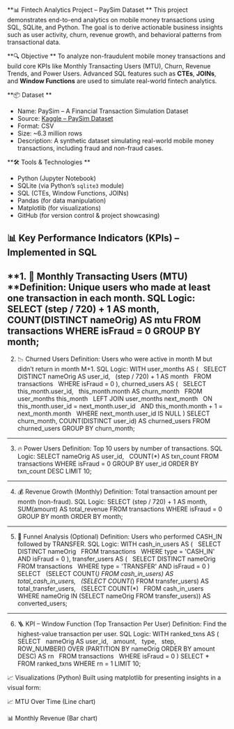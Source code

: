 **📊 Fintech Analytics Project – PaySim Dataset
**
This project demonstrates end-to-end analytics on mobile money transactions using SQL, SQLite, and Python. The goal is to derive actionable business insights such as user activity, churn, revenue growth, and behavioral patterns from transactional data.


**🔍 Objective
**
To analyze non-fraudulent mobile money transactions and build core KPIs like Monthly Transacting Users (MTU), Churn, Revenue Trends, and Power Users. Advanced SQL features such as **CTEs**, **JOINs**, and **Window Functions** are used to simulate real-world fintech analytics.


**📦 Dataset
**
- Name: PaySim – A Financial Transaction Simulation Dataset
- Source: [Kaggle – PaySim Dataset](https://www.kaggle.com/datasets/ntnu-testimon/paysim1)
- Format: CSV
- Size: ~6.3 million rows
- Description: A synthetic dataset simulating real-world mobile money transactions, including fraud and non-fraud cases.

**🛠️ Tools & Technologies
**
- Python (Jupyter Notebook)
- SQLite (via Python’s `sqlite3` module)
- SQL (CTEs, Window Functions, JOINs)
- Pandas (for data manipulation)
- Matplotlib (for visualizations)
- GitHub (for version control & project showcasing)


📊 Key Performance Indicators (KPIs) – Implemented in SQL
---
**1. 📆 Monthly Transacting Users (MTU)
**Definition: Unique users who made at least one transaction in each month.
SQL Logic:
SELECT (step / 720) + 1 AS month,
       COUNT(DISTINCT nameOrig) AS mtu
FROM transactions
WHERE isFraud = 0
GROUP BY month;
---
2. 📉 Churned Users
Definition: Users who were active in month M but didn’t return in month M+1.
SQL Logic:
WITH user_months AS (
    SELECT DISTINCT nameOrig AS user_id,
                    (step / 720) + 1 AS month
    FROM transactions
    WHERE isFraud = 0
),
churned_users AS (
    SELECT this_month.user_id,
           this_month.month AS churn_month
    FROM user_months this_month
    LEFT JOIN user_months next_month
      ON this_month.user_id = next_month.user_id
     AND this_month.month + 1 = next_month.month
    WHERE next_month.user_id IS NULL
)
SELECT churn_month, COUNT(DISTINCT user_id) AS churned_users
FROM churned_users
GROUP BY churn_month;
---
3. 🔥 Power Users
Definition: Top 10 users by number of transactions.
SQL Logic:
SELECT nameOrig AS user_id,
       COUNT(*) AS txn_count
FROM transactions
WHERE isFraud = 0
GROUP BY user_id
ORDER BY txn_count DESC
LIMIT 10;
---
4. 💰 Revenue Growth (Monthly)
Definition: Total transaction amount per month (non-fraud).
SQL Logic:
SELECT (step / 720) + 1 AS month,
       SUM(amount) AS total_revenue
FROM transactions
WHERE isFraud = 0
GROUP BY month
ORDER BY month;
---
5. 🔁 Funnel Analysis (Optional)
Definition: Users who performed CASH_IN followed by TRANSFER.
SQL Logic:
WITH cash_in_users AS (
    SELECT DISTINCT nameOrig
    FROM transactions
    WHERE type = 'CASH_IN' AND isFraud = 0
),
transfer_users AS (
    SELECT DISTINCT nameOrig
    FROM transactions
    WHERE type = 'TRANSFER' AND isFraud = 0
)
SELECT
    (SELECT COUNT(*) FROM cash_in_users) AS total_cash_in_users,
    (SELECT COUNT(*) FROM transfer_users) AS total_transfer_users,
    (SELECT COUNT(*)
     FROM cash_in_users
     WHERE nameOrig IN (SELECT nameOrig FROM transfer_users)) AS converted_users;
---
6. 🪜 KPI – Window Function (Top Transaction Per User)
Definition: Find the highest-value transaction per user.
SQL Logic:
WITH ranked_txns AS (
    SELECT
        nameOrig AS user_id,
        amount,
        type,
        step,
        ROW_NUMBER() OVER (PARTITION BY nameOrig ORDER BY amount DESC) AS rn
    FROM transactions
    WHERE isFraud = 0
)
SELECT *
FROM ranked_txns
WHERE rn = 1
LIMIT 10;

📈 Visualizations (Python)
Built using matplotlib for presenting insights in a visual form:

📈 MTU Over Time (Line chart)

📊 Monthly Revenue (Bar chart)
